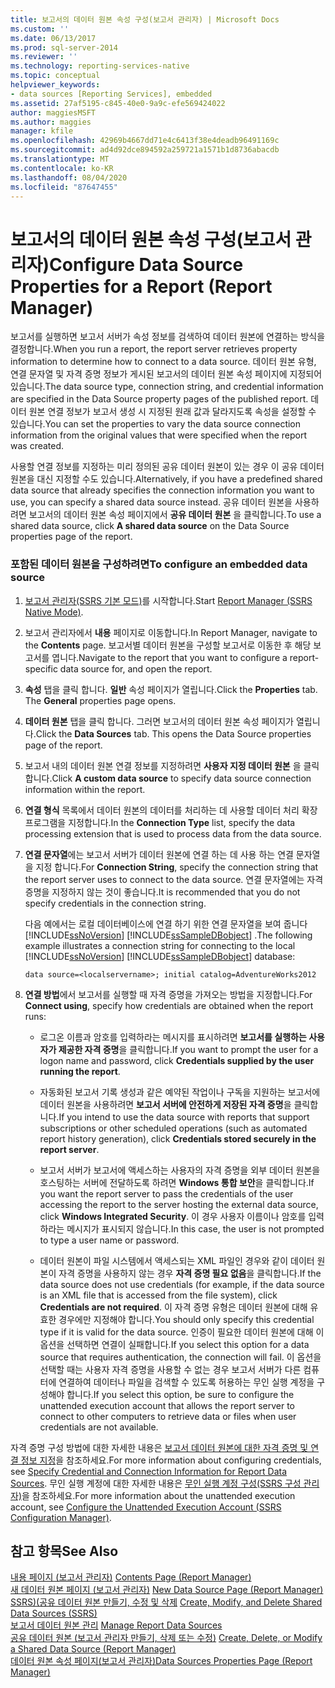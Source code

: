 ```yaml
---
title: 보고서의 데이터 원본 속성 구성(보고서 관리자) | Microsoft Docs
ms.custom: ''
ms.date: 06/13/2017
ms.prod: sql-server-2014
ms.reviewer: ''
ms.technology: reporting-services-native
ms.topic: conceptual
helpviewer_keywords:
- data sources [Reporting Services], embedded
ms.assetid: 27af5195-c845-40e0-9a9c-efe569424022
author: maggiesMSFT
ms.author: maggies
manager: kfile
ms.openlocfilehash: 42969b4667dd71e4c6413f38e4deadb96491169c
ms.sourcegitcommit: ad4d92dce894592a259721a1571b1d8736abacdb
ms.translationtype: MT
ms.contentlocale: ko-KR
ms.lasthandoff: 08/04/2020
ms.locfileid: "87647455"
---
```

# <a name="configure-data-source-properties-for-a-report--report-manager"></a><span data-ttu-id="2a663-102">보고서의 데이터 원본 속성 구성(보고서 관리자)</span><span class="sxs-lookup"><span data-stu-id="2a663-102">Configure Data Source Properties for a Report  (Report Manager)</span></span>
  <span data-ttu-id="2a663-103">보고서를 실행하면 보고서 서버가 속성 정보를 검색하여 데이터 원본에 연결하는 방식을 결정합니다.</span><span class="sxs-lookup"><span data-stu-id="2a663-103">When you run a report, the report server retrieves property information to determine how to connect to a data source.</span></span> <span data-ttu-id="2a663-104">데이터 원본 유형, 연결 문자열 및 자격 증명 정보가 게시된 보고서의 데이터 원본 속성 페이지에 지정되어 있습니다.</span><span class="sxs-lookup"><span data-stu-id="2a663-104">The data source type, connection string, and credential information are specified in the Data Source property pages of the published report.</span></span> <span data-ttu-id="2a663-105">데이터 원본 연결 정보가 보고서 생성 시 지정된 원래 값과 달라지도록 속성을 설정할 수 있습니다.</span><span class="sxs-lookup"><span data-stu-id="2a663-105">You can set the properties to vary the data source connection information from the original values that were specified when the report was created.</span></span>  
  
 <span data-ttu-id="2a663-106">사용할 연결 정보를 지정하는 미리 정의된 공유 데이터 원본이 있는 경우 이 공유 데이터 원본을 대신 지정할 수도 있습니다.</span><span class="sxs-lookup"><span data-stu-id="2a663-106">Alternatively, if you have a predefined shared data source that already specifies the connection information you want to use, you can specify a shared data source instead.</span></span> <span data-ttu-id="2a663-107">공유 데이터 원본을 사용하려면 보고서의 데이터 원본 속성 페이지에서 **공유 데이터 원본** 을 클릭합니다.</span><span class="sxs-lookup"><span data-stu-id="2a663-107">To use a shared data source, click **A shared data source** on the Data Source properties page of the report.</span></span>  
  
### <a name="to-configure-an-embedded-data-source"></a><span data-ttu-id="2a663-108">포함된 데이터 원본을 구성하려면</span><span class="sxs-lookup"><span data-stu-id="2a663-108">To configure an embedded data source</span></span>  
  
1.  <span data-ttu-id="2a663-109">[보고서 관리자&#40;SSRS 기본 모드&#41;](../report-manager-ssrs-native-mode.md)를 시작합니다.</span><span class="sxs-lookup"><span data-stu-id="2a663-109">Start [Report Manager  &#40;SSRS Native Mode&#41;](../report-manager-ssrs-native-mode.md).</span></span>  
  
2.  <span data-ttu-id="2a663-110">보고서 관리자에서 **내용** 페이지로 이동합니다.</span><span class="sxs-lookup"><span data-stu-id="2a663-110">In Report Manager, navigate to the **Contents** page.</span></span> <span data-ttu-id="2a663-111">보고서별 데이터 원본을 구성할 보고서로 이동한 후 해당 보고서를 엽니다.</span><span class="sxs-lookup"><span data-stu-id="2a663-111">Navigate to the report that you want to configure a report-specific data source for, and open the report.</span></span>  
  
3.  <span data-ttu-id="2a663-112">**속성** 탭을 클릭 합니다. **일반** 속성 페이지가 열립니다.</span><span class="sxs-lookup"><span data-stu-id="2a663-112">Click the **Properties** tab. The **General** properties page opens.</span></span>  
  
4.  <span data-ttu-id="2a663-113">**데이터 원본** 탭을 클릭 합니다. 그러면 보고서의 데이터 원본 속성 페이지가 열립니다.</span><span class="sxs-lookup"><span data-stu-id="2a663-113">Click the **Data Sources** tab. This opens the Data Source properties page of the report.</span></span>  
  
5.  <span data-ttu-id="2a663-114">보고서 내의 데이터 원본 연결 정보를 지정하려면 **사용자 지정 데이터 원본** 을 클릭합니다.</span><span class="sxs-lookup"><span data-stu-id="2a663-114">Click **A custom data source** to specify data source connection information within the report.</span></span>  
  
6.  <span data-ttu-id="2a663-115">**연결 형식** 목록에서 데이터 원본의 데이터를 처리하는 데 사용할 데이터 처리 확장 프로그램을 지정합니다.</span><span class="sxs-lookup"><span data-stu-id="2a663-115">In the **Connection Type** list, specify the data processing extension that is used to process data from the data source.</span></span>  
  
7.  <span data-ttu-id="2a663-116">**연결 문자열**에는 보고서 서버가 데이터 원본에 연결 하는 데 사용 하는 연결 문자열을 지정 합니다.</span><span class="sxs-lookup"><span data-stu-id="2a663-116">For **Connection String**, specify the connection string that the report server uses to connect to the data source.</span></span> <span data-ttu-id="2a663-117">연결 문자열에는 자격 증명을 지정하지 않는 것이 좋습니다.</span><span class="sxs-lookup"><span data-stu-id="2a663-117">It is recommended that you do not specify credentials in the connection string.</span></span>  
  
     <span data-ttu-id="2a663-118">다음 예에서는 로컬 데이터베이스에 연결 하기 위한 연결 문자열을 보여 줍니다 [!INCLUDE[ssNoVersion](../../includes/ssnoversion-md.md)] [!INCLUDE[ssSampleDBobject](../../includes/sssampledbobject-md.md)] .</span><span class="sxs-lookup"><span data-stu-id="2a663-118">The following example illustrates a connection string for connecting to the local [!INCLUDE[ssNoVersion](../../includes/ssnoversion-md.md)] [!INCLUDE[ssSampleDBobject](../../includes/sssampledbobject-md.md)] database:</span></span>  
  
    ```  
    data source=<localservername>; initial catalog=AdventureWorks2012  
    ```  
  
8.  <span data-ttu-id="2a663-119">**연결 방법**에서 보고서를 실행할 때 자격 증명을 가져오는 방법을 지정합니다.</span><span class="sxs-lookup"><span data-stu-id="2a663-119">For **Connect using**, specify how credentials are obtained when the report runs:</span></span>  
  
    -   <span data-ttu-id="2a663-120">로그온 이름과 암호를 입력하라는 메시지를 표시하려면 **보고서를 실행하는 사용자가 제공한 자격 증명**을 클릭합니다.</span><span class="sxs-lookup"><span data-stu-id="2a663-120">If you want to prompt the user for a logon name and password, click **Credentials supplied by the user running the report**.</span></span>  
  
    -   <span data-ttu-id="2a663-121">자동화된 보고서 기록 생성과 같은 예약된 작업이나 구독을 지원하는 보고서에 데이터 원본을 사용하려면 **보고서 서버에 안전하게 저장된 자격 증명**을 클릭합니다.</span><span class="sxs-lookup"><span data-stu-id="2a663-121">If you intend to use the data source with reports that support subscriptions or other scheduled operations (such as automated report history generation), click **Credentials stored securely in the report server**.</span></span>  
  
    -   <span data-ttu-id="2a663-122">보고서 서버가 보고서에 액세스하는 사용자의 자격 증명을 외부 데이터 원본을 호스팅하는 서버에 전달하도록 하려면 **Windows 통합 보안**을 클릭합니다.</span><span class="sxs-lookup"><span data-stu-id="2a663-122">If you want the report server to pass the credentials of the user accessing the report to the server hosting the external data source, click **Windows Integrated Security**.</span></span> <span data-ttu-id="2a663-123">이 경우 사용자 이름이나 암호를 입력하라는 메시지가 표시되지 않습니다.</span><span class="sxs-lookup"><span data-stu-id="2a663-123">In this case, the user is not prompted to type a user name or password.</span></span>  
  
    -   <span data-ttu-id="2a663-124">데이터 원본이 파일 시스템에서 액세스되는 XML 파일인 경우와 같이 데이터 원본이 자격 증명을 사용하지 않는 경우 **자격 증명 필요 없음**을 클릭합니다.</span><span class="sxs-lookup"><span data-stu-id="2a663-124">If the data source does not use credentials (for example, if the data source is an XML file that is accessed from the file system), click **Credentials are not required**.</span></span> <span data-ttu-id="2a663-125">이 자격 증명 유형은 데이터 원본에 대해 유효한 경우에만 지정해야 합니다.</span><span class="sxs-lookup"><span data-stu-id="2a663-125">You should only specify this credential type if it is valid for the data source.</span></span> <span data-ttu-id="2a663-126">인증이 필요한 데이터 원본에 대해 이 옵션을 선택하면 연결이 실패합니다.</span><span class="sxs-lookup"><span data-stu-id="2a663-126">If you select this option for a data source that requires authentication, the connection will fail.</span></span> <span data-ttu-id="2a663-127">이 옵션을 선택할 때는 사용자 자격 증명을 사용할 수 없는 경우 보고서 서버가 다른 컴퓨터에 연결하여 데이터나 파일을 검색할 수 있도록 허용하는 무인 실행 계정을 구성해야 합니다.</span><span class="sxs-lookup"><span data-stu-id="2a663-127">If you select this option, be sure to configure the unattended execution account that allows the report server to connect to other computers to retrieve data or files when user credentials are not available.</span></span>  
  
 <span data-ttu-id="2a663-128">자격 증명 구성 방법에 대한 자세한 내용은 [보고서 데이터 원본에 대한 자격 증명 및 연결 정보 지정](specify-credential-and-connection-information-for-report-data-sources.md)을 참조하세요.</span><span class="sxs-lookup"><span data-stu-id="2a663-128">For more information about configuring credentials, see [Specify Credential and Connection Information for Report Data Sources](specify-credential-and-connection-information-for-report-data-sources.md).</span></span> <span data-ttu-id="2a663-129">무인 실행 계정에 대한 자세한 내용은 [무인 실행 계정 구성&#40;SSRS 구성 관리자&#41;](../install-windows/configure-the-unattended-execution-account-ssrs-configuration-manager.md)을 참조하세요.</span><span class="sxs-lookup"><span data-stu-id="2a663-129">For more information about the unattended execution account, see [Configure the Unattended Execution Account &#40;SSRS Configuration Manager&#41;](../install-windows/configure-the-unattended-execution-account-ssrs-configuration-manager.md).</span></span>  
  
## <a name="see-also"></a><span data-ttu-id="2a663-130">참고 항목</span><span class="sxs-lookup"><span data-stu-id="2a663-130">See Also</span></span>  
 <span data-ttu-id="2a663-131">[내용 페이지 &#40;보고서 관리자&#41;](../contents-page-report-manager.md) </span><span class="sxs-lookup"><span data-stu-id="2a663-131">[Contents Page &#40;Report Manager&#41;](../contents-page-report-manager.md) </span></span>  
 <span data-ttu-id="2a663-132">[새 데이터 원본 페이지 &#40;보고서 관리자&#41;](../new-data-source-page-report-manager.md) </span><span class="sxs-lookup"><span data-stu-id="2a663-132">[New Data Source Page &#40;Report Manager&#41;](../new-data-source-page-report-manager.md) </span></span>  
 <span data-ttu-id="2a663-133">[SSRS&#41;&#40;공유 데이터 원본 만들기, 수정 및 삭제](create-modify-and-delete-shared-data-sources-ssrs.md) </span><span class="sxs-lookup"><span data-stu-id="2a663-133">[Create, Modify, and Delete Shared Data Sources &#40;SSRS&#41;](create-modify-and-delete-shared-data-sources-ssrs.md) </span></span>  
 <span data-ttu-id="2a663-134">[보고서 데이터 원본 관리](manage-report-data-sources.md) </span><span class="sxs-lookup"><span data-stu-id="2a663-134">[Manage Report Data Sources](manage-report-data-sources.md) </span></span>  
 <span data-ttu-id="2a663-135">[공유 데이터 원본 &#40;보고서 관리자 만들기, 삭제 또는 수정&#41;](../create-delete-or-modify-a-shared-data-source-report-manager.md) </span><span class="sxs-lookup"><span data-stu-id="2a663-135">[Create, Delete, or Modify a Shared Data Source &#40;Report Manager&#41;](../create-delete-or-modify-a-shared-data-source-report-manager.md) </span></span>  
 [<span data-ttu-id="2a663-136">데이터 원본 속성 페이지&#40;보고서 관리자&#41;</span><span class="sxs-lookup"><span data-stu-id="2a663-136">Data Sources Properties Page &#40;Report Manager&#41;</span></span>](../data-sources-properties-page-report-manager.md)  
  
  
